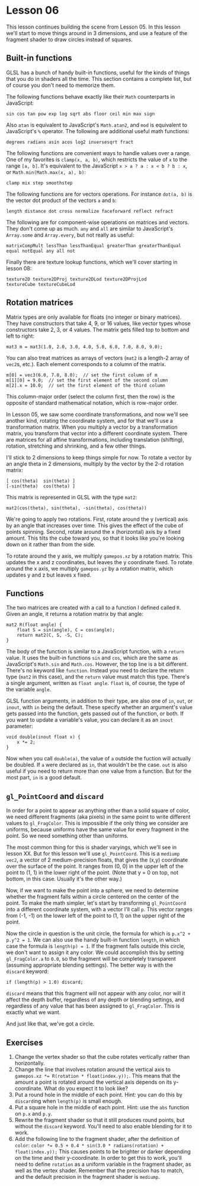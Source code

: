 # Lesson 06

This lesson continues building the scene from Lesson 05. In this lesson we'll start to move things
around in 3 dimensions, and use a feature of the fragment shader to draw circles instead of squares.

## Built-in functions

GLSL has a bunch of handy built-in functions, useful for the kinds of things that you do in shaders
all the time. This section contains a complete list, but of course you don't need to memorize them.

The following functions behave exactly like their `Math` counterparts in JavaScript:

	sin cos tan pow exp log sqrt abs floor ceil min max sign

Also `atan` is equivalent to JavaScript's `Math.atan2`, and `mod` is equivalent to JavaScript's `%`
operator. The following are additional useful math functions:

	degrees radians asin acos log2 inversesqrt fract

The following functions are convenient ways to handle values over a range. One of my favorites is
`clamp(x, a, b)`, which restricts the value of `x` to the range `[a, b]`. It's equivalent to the
JavaScript `x > a ? a : x < b ? b : x`, or `Math.min(Math.max(x, a), b)`:

	clamp mix step smoothstep

The following functions are for vectors operations. For instance `dot(a, b)` is the vector dot
product of the vectors `a` and `b`:

	length distance dot cross normalize faceforward reflect refract

The following are for component-wise operations on matrices and vectors. They don't come up as much.
`any` and `all` are similar to JavaScript's `Array.some` and `Array.every`, but not really as
useful:

	matrixCompMult lessThan lessThanEqual greaterThan greaterThanEqual equal notEqual any all not

Finally there are texture lookup functions, which we'll cover starting in lesson 08:

	texture2D texture2DProj texture2DLod texture2DProjLod
	textureCube textureCubeLod

## Rotation matrices

Matrix types are only available for floats (no integer or binary matrices). They have constructors
that take 4, 9, or 16 values, like vector types whose constructors take 2, 3, or 4 values. The
matrix gets filled top to bottom and left to right:

	mat3 m = mat3(1.0, 2.0, 3.0, 4.0, 5.0, 6.0, 7.0, 8.0, 9.0);

You can also treat matrices as arrays of vectors (`mat2` is a length-2 array of `vec2`s, etc.). Each
element corresponds to a column of the matrix.

	m[0] = vec3(6.0, 7.0, 8.0);  // set the first column of m
	m[1][0] = 9.0;  // set the first element of the second column
	m[2].x = 10.0;  // set the first element of the third column

This column-major order (select the column first, then the row) is the opposite of standard
mathematical notation, which is row-major order.




In Lesson 05, we saw some coordinate transformations, and now we'll see another kind, rotating the
coordinate system, and for that we'll use a transformation matrix. When you multiply a vector by a
transformation matrix, you transform that vector into a different coordinate system. There are
matrices for all affine transformations, including translation (shifting), rotation, stretching and
shrinking, and a few other things.

I'll stick to 2 dimensions to keep things simple for now. To rotate a vector by an angle theta in 2
dimensions, multiply by the vector by the 2-d rotation matrix:

	[ cos(theta)  sin(theta) ]
	[-sin(theta)  cos(theta) ]

This matrix is represented in GLSL with the type `mat2`:

	mat2(cos(theta), sin(theta), -sin(theta), cos(theta))

We're going to apply two rotations. First, rotate around the y (vertical) axis by an angle that
increases over time. This gives the effect of the cube of points spinning. Second, rotate around the
x (horizontal) axis by a fixed amount. This tilts the cube toward you, so that it looks like you're
looking down on it rather than from the side.

To rotate around the y axis, we multiply `gamepos.xz` by a rotation matrix. This updates the x and
z coordinates, but leaves the y coordinate fixed. To rotate around the x axis, we multiply
`gamepos.yz` by a rotation matrix, which updates y and z but leaves x fixed.

## Functions

The two matrices are created with a call to a function I defined called `R`. Given an angle, it
returns a rotation matrix by that angle:

	mat2 R(float angle) {
		float S = sin(angle), C = cos(angle);
		return mat2(C, S, -S, C);
	}

The body of the function is similar to a JavaScript function, with a `return` value. It uses the
built-in functions `sin` and `cos`, which are the same as JavaScript's `Math.sin` and `Math.cos`.
However, the top line is a bit different. There's no keyword like `function`. Instead you need to
declare the return type (`mat2` in this case), and the `return` value must match this type. There's
a single argument, written as `float angle`. `float` is, of course, the type of the variable
`angle`.

GLSL function arguments, in addition to their type, are also one of `in`, `out`, or `inout`, with
`in` being the default. These specify whether an argument's value gets passed into the function,
gets passed out of the function, or both. If you want to update a variable's value, you can declare
it as an `inout` parameter:

	void double(inout float x) {
		x *= 2;
	}

Now when you call `double(a)`, the value of `a` outside the fuction will actually be doubled. If `a`
were declared as `in`, that wouldn't be the case. `out` is also useful if you need to return more
than one value from a function. But for the most part, `in` is a good default.

## `gl_PointCoord` and `discard`

In order for a point to appear as anything other than a solid square of color, we need different
fragments (aka pixels) in the same point to write different values to `gl_FragColor`. This is
impossible if the only thing we consider are uniforms, because uniforms have the same value for
every fragment in the point. So we need something other than uniforms.

The most common thing for this is shader varyings, which we'll see in lesson XX. But for this lesson
we'll use `gl_PointCoord`. This is a `mediump vec2`, a vector of 2 medium-precision floats, that
gives the (x,y) coordinate over the surface of the point. It ranges from (0, 0) in the upper left of
the point to (1, 1) in the lower right of the point. (Note that y = 0 on top, not bottom, in this
case. Usually it's the other way.)

Now, if we want to make the point into a sphere, we need to determine whether the fragment falls
within a circle centered on the center of the point. To make the math simpler, let's start by
transforming `gl_PointCoord` into a different coordinate system, with a vector I'll call `p`. This
vector ranges from (-1, -1) on the lower left of the point to (1, 1) on the upper right of the
point.

Now the circle in question is the unit circle, the formula for which is `p.x^2 + p.y^2 = 1`. We can
also use the handy built-in function `length`, in which case the formula is `length(p) = 1`. If the
fragment falls outside this circle, we don't want to assign it any color. We could accomplish this
by setting `gl_FragColor.a` to `0.0`, so the fragment will be completely transparent (assuming
appropriate blending settings). The better way is with the `discard` keyword:

	if (length(p) > 1.0) discard;

`discard` means that this fragment will not appear with any color, nor will it affect the depth
buffer, regardless of any depth or blending settings, and regardless of any value that has been
assigned to `gl_FragColor`. This is exactly what we want.

And just like that, we've got a circle.

## Exercises

1. Change the vertex shader so that the cube rotates vertically rather than horizontally.
1. Change the line that involves rotation around the vertical axis to
`gamepos.xz *= R(rotation * float(index.y));`. This means that the amount a point is rotated around
the vertical axis depends on its y-coordinate. What do you expect it to look like?
1. Put a round hole in the middle of each point. Hint: you can do this by `discard`ing when
`length(p)` is small enough.
1. Put a square hole in the middle of each point. Hint: use the `abs` function on `p.x` and `p.y`.
1. Rewrite the fragment shader so that it still produces round points, but without the `discard`
keyword. You'll need to also enable blending for it to work.
1. Add the following line to the fragment shader, after the definition of `color`:
`color *= 0.5 + 0.4 * sin(3.0 * radians(rotation) + float(index.y));` This causes points to be
brighter or darker depending on the time and their y-coordinate. In order to get this to work,
you'll need to define `rotation` as a uniform variable in the fragment shader, as well as the vertex
shader. Remember that the precision has to match, and the default precision in the fragment shader
is `mediump`.
